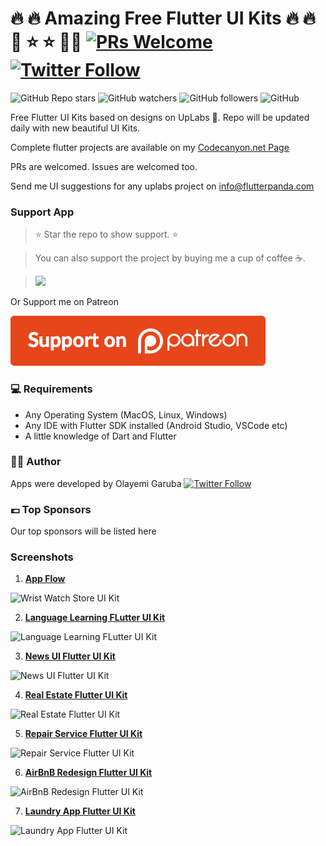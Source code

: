 # 🔥 🔥 Amazing Free Flutter UI Kits 🔥 🔥 💫 ⭐️ ⭐️ 👨‍💻 [![PRs Welcome](https://img.shields.io/badge/PRs-welcome-brightgreen.svg?style=flat-square)](http://makeapullrequest.com) [![Twitter Follow](https://img.shields.io/twitter/follow/iam_olayemii.svg?style=social)](https://twitter.com/iam_olayemii)

![GitHub Repo stars](https://img.shields.io/github/stars/olayemii/flutter-ui-kits?style=social) ![GitHub watchers](https://img.shields.io/github/watchers/olayemii/flutter-ui-kits?style=social) ![GitHub followers](https://img.shields.io/github/followers/olayemii?style=social) ![GitHub](https://img.shields.io/github/license/olayemii/flutter-ui-kits)

Free Flutter UI Kits based on designs on UpLabs 💓.
Repo will be updated daily with new beautiful UI Kits.

Complete flutter projects are available on my <a href="https://codecanyon.net/user/chris2code/portfolio">Codecanyon.net Page</a>

PRs are welcomed. Issues are welcomed too.

Send me UI suggestions for any uplabs project on <a href="mailto:info@flutterpanda.com">info@flutterpanda.com</a>

### Support App

> ⭐️ Star the repo to show support. ⭐️

> You can also support the project by buying me a cup of coffee ☕️.

> <a href="https://www.buymeacoffee.com/xPGLYEr"><img src="https://img.buymeacoffee.com/button-api/?text=Buy me a coffee&emoji=&slug=xPGLYEr&button_colour=BD5FFF&font_colour=ffffff&font_family=Cookie&outline_colour=000000&coffee_colour=FFDD00"></a>

Or Support me on Patreon

<a href="https://www.patreon.com/bePatron?u=48456662" data-patreon-widget-type="become-patron-button"><img src="https://raw.githubusercontent.com/codebard/patron-button-and-widgets-by-codebard/master/images/patreon-medium-button.png" alt="Become a Patreon!" /></a>

### 💻 Requirements

- Any Operating System (MacOS, Linux, Windows)
- Any IDE with Flutter SDK installed (Android Studio, VSCode etc)
- A little knowledge of Dart and Flutter

### 👨‍💻 Author

Apps were developed by Olayemi Garuba [![Twitter Follow](https://img.shields.io/twitter/follow/iam_olayemii.svg?style=social)](https://twitter.com/iam_olayemii)

### 💷 Top Sponsors

Our top sponsors will be listed here

### Screenshots

1. **[App Flow](https://res.cloudinary.com/olayemii/image/upload/v1614416896/Untitled_10_mkjl4q.gif)**

![Wrist Watch Store UI Kit](https://res.cloudinary.com/olayemii/image/upload/v1611749048/assets/watch-2_bkwhgq.png)

2. **[Language Learning FLutter UI Kit](https://github.com/OLayemii/flutter-ui-kits/tree/main/language_learning_ui)**

![Language Learning FLutter UI Kit](https://res.cloudinary.com/olayemii/image/upload/v1611749059/assets/language-2_mucrku.png)

3. **[News UI Flutter UI Kit](https://github.com/OLayemii/flutter-ui-kits/tree/main/news_ui)**

![News UI Flutter UI Kit](https://res.cloudinary.com/olayemii/image/upload/v1611747065/assets/news2_akuwyc.jpg)

4. **[Real Estate Flutter UI Kit](https://github.com/OLayemii/flutter-ui-kits/tree/main/real_estate_ui)**

![Real Estate Flutter UI Kit](https://res.cloudinary.com/olayemii/image/upload/v1611746933/assets/house2_cjn9gl.jpg)

5. **[Repair Service Flutter UI Kit](https://github.com/OLayemii/flutter-ui-kits/tree/main/repair_service_ui)**

![Repair Service Flutter UI Kit](https://res.cloudinary.com/olayemii/image/upload/v1611747011/assets/repair-mockup_lap0n1.png)

6. **[AirBnB Redesign Flutter UI Kit](https://github.com/OLayemii/flutter-ui-kits/tree/main/airbnb_redesign_ui)**

![AirBnB Redesign Flutter UI Kit](https://res.cloudinary.com/olayemii/image/upload/v1611747017/assets/airbnb-mockup_bs3o3z.png)

7. **[Laundry App Flutter UI Kit](https://github.com/OLayemii/flutter-ui-kits/tree/main/laundry_app_ui)**

![Laundry App Flutter UI Kit](https://res.cloudinary.com/olayemii/image/upload/v1611749849/assets/laundry-main_znvlqd.png)
